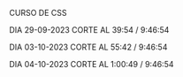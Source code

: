 CURSO DE CSS

DIA 29-09-2023 CORTE AL 39:54 / 9:46:54

DIA 03-10-2023 CORTE AL 55:42 / 9:46:54

DIA 04-10-2023 CORTE AL 1:00:49 / 9:46:54
